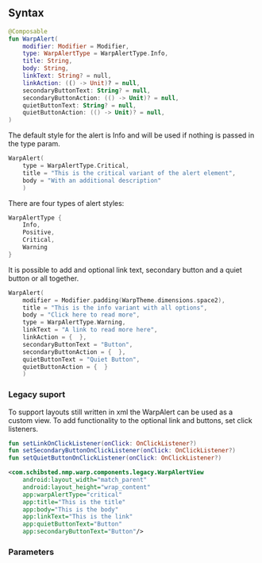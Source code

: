 
## Syntax

```kotlin example
@Composable
fun WarpAlert(
    modifier: Modifier = Modifier,
    type: WarpAlertType = WarpAlertType.Info,
    title: String,
    body: String,
    linkText: String? = null,
    linkAction: (() -> Unit)? = null,
    secondaryButtonText: String? = null,
    secondaryButtonAction: (() -> Unit)? = null,
    quietButtonText: String? = null,
    quietButtonAction: (() -> Unit)? = null,
)
```

The default style for the alert is Info and will be used if nothing is passed in the type param. 

```kotlin example
WarpAlert(
    type = WarpAlertType.Critical,
    title = "This is the critical variant of the alert element",
    body = "With an additional description"
    )
```

There are four types of alert styles:

```kotlin example
WarpAlertType {
    Info,
    Positive,
    Critical,
    Warning
}
```

It is possible to add and optional link text, secondary button and a quiet button or all together.
```kotlin example
WarpAlert(
    modifier = Modifier.padding(WarpTheme.dimensions.space2),        
    title = "This is the info variant with all options",
    body = "Click here to read more",
    type = WarpAlertType.Warning,
    linkText = "A link to read more here",
    linkAction = {  },
    secondaryButtonText = "Button",
    secondaryButtonAction = {  },
    quietButtonText = "Quiet Button",
    quietButtonAction = {  }
    )
```


### Legacy suport
To support layouts still written in xml the WarpAlert can be used as a custom view. To add functionality to the optional link and buttons, set click listeners.

```kotlin example
fun setLinkOnClickListener(onClick: OnClickListener?)
fun setSecondaryButtonOnClickListener(onClick: OnClickListener?)
fun setQuietButtonOnClickListener(onClick: OnClickListener?)
```

```xml example
<com.schibsted.nmp.warp.components.legacy.WarpAlertView
    android:layout_width="match_parent"
    android:layout_height="wrap_content"
    app:warpAlertType="critical"
    app:title="This is the title"
    app:body="This is the body"
    app:linkText="This is the link"
    app:quietButtonText="Button"
    app:secondaryButtonText="Button"/>
```

### Parameters

<api-table type=android component="Alert" />


